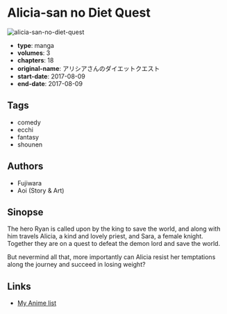 # Alicia-san no Diet Quest

![alicia-san-no-diet-quest](https://cdn.myanimelist.net/images/manga/1/205765.jpg)

-   **type**: manga
-   **volumes**: 3
-   **chapters**: 18
-   **original-name**: アリシアさんのダイエットクエスト
-   **start-date**: 2017-08-09
-   **end-date**: 2017-08-09

## Tags

-   comedy
-   ecchi
-   fantasy
-   shounen

## Authors

-   Fujiwara
-   Aoi (Story & Art)

## Sinopse

The hero Ryan is called upon by the king to save the world, and along with him travels Alicia, a kind and lovely priest, and Sara, a female knight. Together they are on a quest to defeat the demon lord and save the world.

But nevermind all that, more importantly can Alicia resist her temptations along the journey and succeed in losing weight?

## Links

-   [My Anime list](https://myanimelist.net/manga/112061/Alicia-san_no_Diet_Quest)
